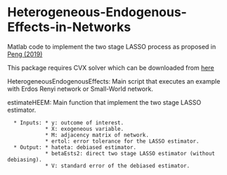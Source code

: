 # Heterogeneous-Endogenous-Effects-in-Networks
Matlab code to implement the two stage LASSO process as proposed in [Peng (2019)](https://static1.squarespace.com/static/59c5cb01197aea917f5f20b2/t/5c9c0e3f53450a5ff8d86f69/1553731138293/Heterogeneous+Endogenous+Effects+in+Networks.pdf)

This package requires CVX solver which can be downloaded from [here](http://cvxr.com/cvx/)

HeterogeneousEndogenousEffects: Main script that executes an example with Erdos Renyi network or Small-World network.

estimateHEEM: Main function that implement the two stage LASSO estimator. 

      * Inputs: * y: outcome of interest. 
                * X: exogeneous variable.
                * M: adjacency matrix of network.
                * ertol: error tolerance for the LASSO estimator.
      * Output: * hateta: debiased estimator.
                * betaEsts2: direct two stage LASSO estimator (without debiasing).
                * V: standard error of the debiased estimator.
